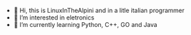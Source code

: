 - 👋 Hi, this is LinuxInTheAlpini and in a litle italian programmer
- 👀 I’m interested in eletronics
- 🌱 I’m currently learning Python, C++, GO and Java
